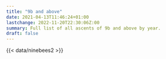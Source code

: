 ```yaml
---
title: "9b and above"
date: 2021-04-13T11:46:24+01:00
lastchange: 2022-11-20T22:30:06Z:00
summary: Full list of all ascents of 9b and above by year.
draft: false
---
```


{{< data/ninebees2 >}}